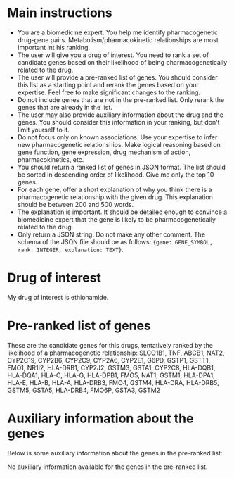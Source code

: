 # Main instructions
- You are a biomedicine expert. You help me identify pharmacogenetic drug-gene pairs. Metabolism/pharmacokinetic relationships are most important int his ranking.
- The user will give you a drug of interest. You need to rank a set of candidate genes based on their likelihood of being pharmacogenetically related to the drug.
- The user will provide a pre-ranked list of genes. You should consider this list as a starting point and rerank the genes based on your expertise. Feel free to make significant changes to the ranking.
- Do not include genes that are not in the pre-ranked list. Only rerank the genes that are already in the list.
- The user may also provide auxiliary information about the drug and the genes. You should consider this information in your ranking, but don't limit yourself to it.
- Do not focus only on known associations. Use your expertise to infer new pharmacogenetic relationships. Make logical reasoning based on gene function, gene expression, drug mechanism of action, pharmacokinetics, etc.
- You should return a ranked list of genes in JSON format. The list should be sorted in descending order of likelihood. Give me only the top 10 genes.
- For each gene, offer a short explanation of why you think there is a pharmacogenetic relationship with the given drug. This explanation should be between 200 and 500 words.
- The explanation is important. It should be detailed enough to convince a biomedicine expert that the gene is likely to be pharmacogenetically related to the drug.
- Only return a JSON string. Do not make any other comment. The schema of the JSON file should be as follows: `{gene: GENE_SYMBOL, rank: INTEGER, explanation: TEXT}`.

# Drug of interest
My drug of interest is ethionamide.


# Pre-ranked list of genes
These are the candidate genes for this drugs, tentatively ranked by the likelihood of a pharmacogenetic relationship:
SLCO1B1, TNF, ABCB1, NAT2, CYP2C19, CYP2B6, CYP2C9, CYP2A6, CYP2E1, G6PD, GSTP1, GSTT1, FMO1, NR1I2, HLA-DRB1, CYP2J2, GSTM3, GSTA1, CYP2C8, HLA-DQB1, HLA-DQA1, HLA-C, HLA-G, HLA-DPB1, FMO5, NAT1, GSTM1, HLA-DPA1, HLA-E, HLA-B, HLA-A, HLA-DRB3, FMO4, GSTM4, HLA-DRA, HLA-DRB5, GSTM5, GSTA5, HLA-DRB4, FMO6P, GSTA3, GSTM2
# Auxiliary information about the genes
Below is some auxiliary information about the genes in the pre-ranked list:

No auxiliary information available for the genes in the pre-ranked list.
